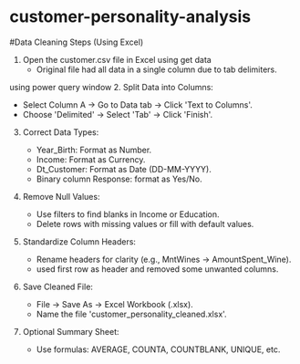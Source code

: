 # customer-personality-analysis

#Data Cleaning Steps (Using Excel)

1. Open the customer.csv file in Excel using get data
   - Original file had all data in a single column due to tab delimiters.

using power query window
2. Split Data into Columns:
   - Select Column A → Go to Data tab → Click 'Text to Columns'.
   - Choose 'Delimited' → Select 'Tab' → Click 'Finish'.

3. Correct Data Types:
   - Year_Birth: Format as Number.
   - Income: Format as Currency.
   - Dt_Customer: Format as Date (DD-MM-YYYY).
   - Binary column Response:  format as Yes/No.

4. Remove Null Values:
   - Use filters to find blanks in Income or Education.
   - Delete rows with missing values or fill with default values.

5. Standardize Column Headers:
   - Rename headers for clarity (e.g., MntWines → AmountSpent_Wine).
   - used first row as header and removed some unwanted columns.

6. Save Cleaned File:
   - File → Save As → Excel Workbook (.xlsx).
   - Name the file 'customer_personality_cleaned.xlsx'.

7. Optional Summary Sheet:
   - Use formulas: AVERAGE, COUNTA, COUNTBLANK, UNIQUE, etc.

